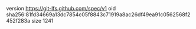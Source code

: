 version https://git-lfs.github.com/spec/v1
oid sha256:81fd34669a13dc7854c05f8843c71919a8ac26df49ea91c0562568f2452f283a
size 1241
